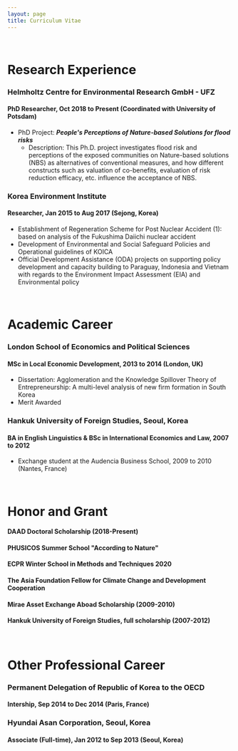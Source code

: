 ```yaml
---
layout: page
title: Curriculum Vitae 
---
```


<br/>


# Research Experience

### Helmholtz Centre for Environmental Research GmbH - UFZ
#### PhD Researcher, Oct 2018 to Present (Coordinated with University of Potsdam)

* PhD Project: _**People's Perceptions of Nature-based Solutions for flood risks**_
  * Description: This Ph.D. project investigates flood risk and perceptions of the exposed communities on Nature-based solutions (NBS) as alternatives of conventional measures, and how different constructs such as valuation of co-benefits, evaluation of risk reduction efficacy, etc. influence the acceptance of NBS.

### Korea Environment Institute
#### Researcher,	Jan 2015 to Aug 2017 (Sejong, Korea)
* Establishment of Regeneration Scheme for Post Nuclear Accident (1): based on analysis of the Fukushima Daiichi nuclear accident
* Development of Environmental and Social Safeguard Policies and Operational guidelines of KOICA
* Official Development Assistance (ODA) projects on supporting policy development and capacity building to Paraguay, Indonesia and Vietnam with regards to the Environment Impact Assessment (EIA) and Environmental policy
<br/>


# Academic Career

### London School of Economics and Political Sciences
#### MSc in Local Economic Development, 2013 to 2014 (London, UK)
* Dissertation: Agglomeration and the Knowledge Spillover Theory of Entrepreneurship: A multi-level analysis of new firm formation in South Korea
* Merit Awarded

### Hankuk University of Foreign Studies, Seoul, Korea
#### BA in English Linguistics & BSc in International Economics and Law, 2007 to 2012
* Exchange student at the Audencia Business School, 2009 to 2010 (Nantes, France)
<br/>


# Honor and Grant
#### DAAD Doctoral Scholarship (2018-Present)
#### PHUSICOS Summer School "According to Nature"
#### ECPR Winter School in Methods and Techniques 2020
#### The Asia Foundation Fellow for Climate Change and Development Cooperation
#### Mirae Asset Exchange Aboad Scholarship (2009-2010)
#### Hankuk University of Foreign Studies, full scholarship (2007-2012)
<br/>


# Other Professional Career
### Permanent Delegation of Republic of Korea to the OECD
#### Intership, Sep 2014 to Dec 2014 (Paris, France)

### Hyundai Asan Corporation, Seoul, Korea
#### Associate (Full-time), Jan 2012 to Sep 2013 (Seoul, Korea)


